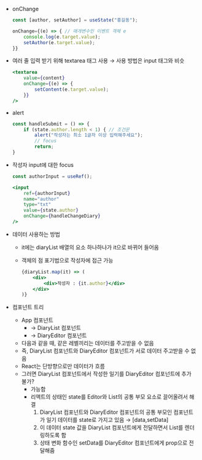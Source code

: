 - onChange
    
    ```jsx
    const [author, setAuthor] = useState("홍길동");
    
    onChange={(e) => { // 매개변수인 이벤트 객체 e
    	console.log(e.target.value);
    	setAuthor(e.target.value);
    }}
    ```

- 여러 줄 입력 받기 위해 textarea 태그 사용 → 사용 방법은 input 태그와 비슷
    
    ```jsx
    <textarea
    	value={content}
    	onChange={(e) => {
    		setContent(e.target.value);
    	}}
    />
    ```

- alert
    
    ```jsx
    const handleSubmit = () => {
    	if (state.author.length < 1) { // 조건문
    		alert("작성자는 최소 1글자 이상 입력해주세요");
    		// focus
    		return;
    }
    ```

- 작성자 input에 대한 focus
    
    ```jsx
    const authorInput = useRef();
    ```
    
    ```jsx
    <input
    	ref={authorInput} 
    	name="author"
    	type="txt"
    	value={state.author}
    	onChange={handleChangeDiary}
    />
    ```

- 데이터 사용하는 방법
    - it에는 diaryList 배열의 요소 하나하나가 it으로 바뀌어 들어옴
    - 객체의 점 표기법으로 작성자에 접근 가능
        
        ```jsx
        {diaryList.map(it) => (
        	<div>
        		<div>작성자 : {it.author}</div>
        	</div>
        )}
        ```

- 컴포넌트 트리
    - App 컴포넌트
      - → DiaryList 컴포넌트
      - → DiaryEditor 컴포넌트
    - 다음과 같을 때, 같은 레벨끼리는 데이터를 주고받을 수 없음
    - 즉, DiaryList 컴포넌트와 DiaryEditor 컴포넌트가 서로 데이터 주고받을 수 없음
    - React는 단방향으로만 데이터가 흐름
    - 그러면 DiaryList 컴포넌트에서 작성한 일기를 DiaryEditor 컴포넌트에 추가 불가?
        - 가능함
        - 리액트의 상태인 state를 Editor와 List의 공통 부모 요소로 끌어올려서 해결
            1. DiaryList 컴포넌트와 DiaryEditor 컴포넌트의 공통 부모인 <App/> 컴포넌트가 일기 데이터를 state로 가지고 있음 → [data,setData]
            2. 이 데이터 state 값을 DiaryList 컴포넌트에게 전달하면서 List를 렌더링하도록 함
            3. 상태 변화 함수인 setData를 DiaryEditor 컴포넌트에게 prop으로 전달해줌
